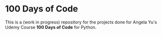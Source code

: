 # 100 Days of Code
This is a (work in progress) repository for the projects done for Angela Yu's Udemy Course **100 Days of Code** for Python.